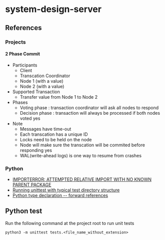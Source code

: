 # system-design-server

## References

### Projects
#### 2 Phase Commit
- Participants
    - Client
    - Transcation Coordinator
    - Node 1 (with a value)
    - Node 2 (with a value)
- Supported Transaction
    - Transfer value from Node 1 to Node 2
- Phases
    - Voting phase : transaction coordinator will ask all nodes to respond
    - Decision phase : transaction will always be processed if both nodes voted yes
- Note
    - Messages have time-out
    - Each transcation has a unique ID
    - Locks need to be held on the node
    - Node will make sure the transcation will be commited before responding yes
    - WAL(write-ahead logs) is one way to resume from crashes


### Python
- [IMPORTERROR: ATTEMPTED RELATIVE IMPORT WITH NO KNOWN PARENT PACKAGE](https://iq-inc.com/importerror-attempted-relative-import/)
- [Running unittest with typical test directory structure](https://stackoverflow.com/questions/1896918/running-unittest-with-typical-test-directory-structure)
- [Python type declaration -- forward references](https://peps.python.org/pep-0484/#forward-references)

## Python test
Run the following command at the project root to run unit tests
```
python3 -m unittest tests.<file_name_without_extension>
```
